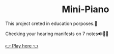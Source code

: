 <h1 align='center'>Mini-Piano</h1>
<p>
This project creted in education porposes.👨‍
</p>
<p>
Checking your hearing manifests on 7 notes🔊🎼🎹
</p>

<a href='https://nickyeromin.github.io/Mini-Piano//'>👉 Play here 👈</a>

